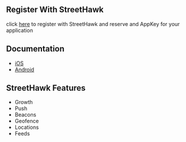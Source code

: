 ## Register With StreetHawk

click [here](https://console.streethawk.com/static/bb/#login) to register with StreetHawk and reserve and AppKey for your application

## Documentation
* [iOS](https://streethawk.freshdesk.com/solution/articles/5000688905-analytics)
* [Android](https://streethawk.freshdesk.com/solution/articles/5000688897-analytics)
 
## StreetHawk Features
* Growth
* Push
* Beacons
* Geofence
* Locations
* Feeds